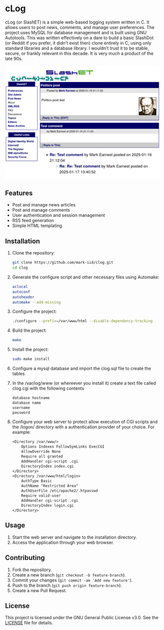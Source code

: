 # cLog

cLog (or SlashET) is a simple web-based logging system written in C. It allows users to post news, comments, and manage user preferences. The project uses MySQL for database management and is built using GNU Autotools.
This was written effectively on a dare to build a basic SlashDot (or Reddit if you prefer, it didn't exist then) clone entirely in C, using only standard libraries and a database library. I wouldn't trust it to be stable, secure, or frankly relevant in this decade. It is very much a product of the late 90s. 

![cLog screenshot](githubImages/clog.png)

## Features

- Post and manage news articles
- Post and manage comments
- User authentication and session management
- RSS feed generation
- Simple HTML templating


## Installation

1. Clone the repository:
    ```sh
    git clone https://github.com/mark-iid/clog.git
    cd clog
    ```

2. Generate the configure script and other necessary files using Automake:
    ```sh
    aclocal
    autoconf
    autoheader
    automake --add-missing
    ```

3. Configure the project:
    ```sh
    ./configure --prefix=/var/www/html --disable-dependency-tracking
    ```

4. Build the project:
    ```sh
    make
    ```

5. Install the project:
    ```sh
    sudo make install
    ```
6. Configure a mysql database and import the clog.sql file to create the tables

7. In the /var/log/www (or whereever you install it) create a text file called clog.cgi with the following contents
    ```
    database hostname
    database name
    username
    password
    ```

8. Configure your web server to protect allow execution of CGI scripts and the /logon/ directory with a authentication provider of your choice. For example:
    ```
    <Directory /var/www/>
        Options Indexes FollowSymLinks ExecCGI
        AllowOverride None
        Require all granted
        AddHandler cgi-script .cgi
        DirectoryIndex index.cgi
    </Directory>
    <Directory /var/www/html/login>
        AuthType Basic
        AuthName "Restricted Area"
        AuthUserFile /etc/apache2/.htpasswd
        Require valid-user
        AddHandler cgi-script .cgi
        DirectoryIndex login.cgi
    </Directory>
    ```

## Usage

1. Start the web server and navigate to the installation directory.
2. Access the application through your web browser.

## Contributing

1. Fork the repository.
2. Create a new branch (`git checkout -b feature-branch`).
3. Commit your changes (`git commit -am 'Add new feature'`).
4. Push to the branch (`git push origin feature-branch`).
5. Create a new Pull Request.

## License

This project is licensed under the GNU General Public License v3.0. See the [LICENSE](http://_vscodecontentref_/32) file for details.

